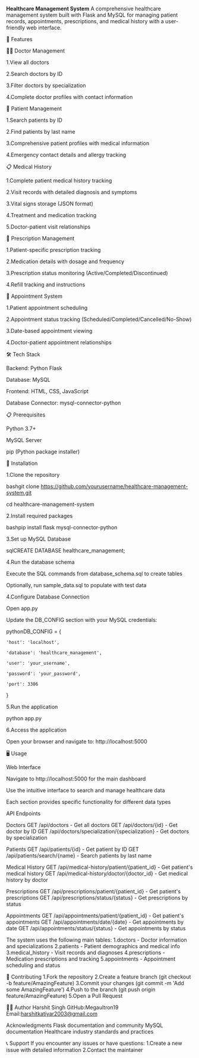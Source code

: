 **Healthcare Management System**
A comprehensive healthcare management system built with Flask and MySQL for managing patient records, appointments, prescriptions, and medical history with a user-friendly web interface.

🚀 Features 

👨‍⚕️ Doctor Management

1.View all doctors

2.Search doctors by ID

3.Filter doctors by specialization

4.Complete doctor profiles with contact information


👥 Patient Management

1.Search patients by ID

2.Find patients by last name

3.Comprehensive patient profiles with medical information

4.Emergency contact details and allergy tracking


📋 Medical History

1.Complete patient medical history tracking

2.Visit records with detailed diagnosis and symptoms

3.Vital signs storage (JSON format)

4.Treatment and medication tracking

5.Doctor-patient visit relationships


💊 Prescription Management

1.Patient-specific prescription tracking

2.Medication details with dosage and frequency

3.Prescription status monitoring (Active/Completed/Discontinued)

4.Refill tracking and instructions

📅 Appointment System

1.Patient appointment scheduling

2.Appointment status tracking (Scheduled/Completed/Cancelled/No-Show)

3.Date-based appointment viewing

4.Doctor-patient appointment relationships

🛠️ Tech Stack

Backend: Python Flask

Database: MySQL

Frontend: HTML, CSS, JavaScript

Database Connector: mysql-connector-python


📋 Prerequisites

Python 3.7+

MySQL Server

pip (Python package installer)

🔧 Installation

1.Clone the repository

bashgit clone https://github.com/yourusername/healthcare-management-system.git

cd healthcare-management-system

2.Install required packages

bashpip install flask mysql-connector-python

3.Set up MySQL Database

sqlCREATE DATABASE healthcare_management;

4.Run the database schema

Execute the SQL commands from database_schema.sql to create tables

Optionally, run sample_data.sql to populate with test data


4.Configure Database Connection

Open app.py

Update the DB_CONFIG section with your MySQL credentials:

pythonDB_CONFIG = {

    'host': 'localhost',
    
    'database': 'healthcare_management',
    
    'user': 'your_username',
    
    'password': 'your_password',
    
    'port': 3306
    
}


5.Run the application

python app.py

6.Access the application

Open your browser and navigate to: http://localhost:5000

🖥️ Usage

Web Interface

Navigate to http://localhost:5000 for the main dashboard

Use the intuitive interface to search and manage healthcare data

Each section provides specific functionality for different data types


API Endpoints

Doctors
GET /api/doctors - Get all doctors
GET /api/doctors/{id} - Get doctor by ID
GET /api/doctors/specialization/{specialization} - Get doctors by specialization

Patients
GET /api/patients/{id} - Get patient by ID
GET /api/patients/search/{name} - Search patients by last name

Medical History
GET /api/medical-history/patient/{patient_id} - Get patient's medical history
GET /api/medical-history/doctor/{doctor_id} - Get medical history by doctor

Prescriptions
GET /api/prescriptions/patient/{patient_id} - Get patient's prescriptions
GET /api/prescriptions/status/{status} - Get prescriptions by status

Appointments
GET /api/appointments/patient/{patient_id} - Get patient's appointments
GET /api/appointments/date/{date} - Get appointments by date
GET /api/appointments/status/{status} - Get appointments by status

The system uses the following main tables:
1.doctors - Doctor information and specializations
2.patients - Patient demographics and medical info
3.medical_history - Visit records and diagnoses
4.prescriptions - Medication prescriptions and tracking
5.appointments - Appointment scheduling and status


🤝 Contributing
1.Fork the repository
2.Create a feature branch (git checkout -b feature/AmazingFeature)
3.Commit your changes (git commit -m 'Add some AmazingFeature')
4.Push to the branch (git push origin feature/AmazingFeature)
5.Open a Pull Request

👨‍💻 Author
Harshit Singh
GitHub:Megaultron19 
Email:harshitkatiyar2003@gmail.com

Acknowledgments
Flask documentation and community
MySQL documentation
Healthcare industry standards and practices

📞 Support
If you encounter any issues or have questions:
1.Create a new issue with detailed information
2.Contact the maintainer
